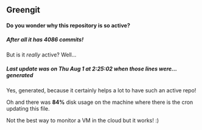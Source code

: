 ## Greengit

#### Do you wonder why this repository is so active?

##### After all it has 4086 commits!

But is it *really* active? Well...

##### Last update was on Thu Aug 1 at 2:25:02 when those lines were... generated

Yes, generated, because it certainly helps a lot to have such an active repo!

Oh and there was **84%** disk usage on the machine
where there is the cron updating this file.

Not the best way to monitor a VM in the cloud but it works! :)
